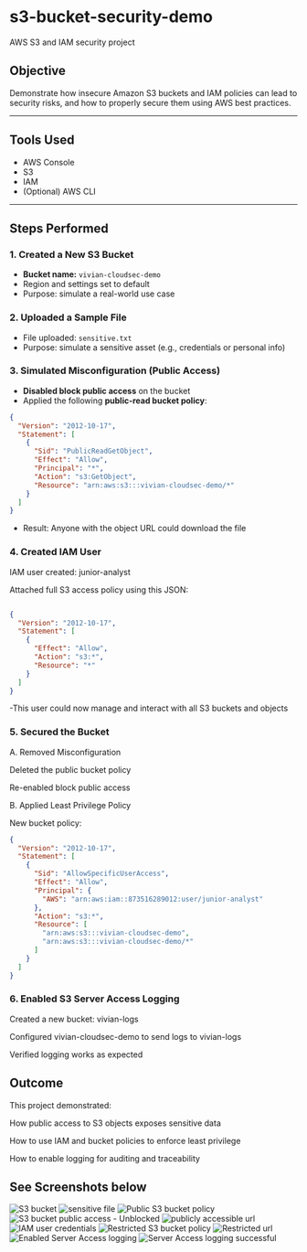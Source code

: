
# s3-bucket-security-demo
AWS S3 and IAM security project

##  Objective
Demonstrate how insecure Amazon S3 buckets and IAM policies can lead to security risks, and how to properly secure them using AWS best practices.

---

##  Tools Used
- AWS Console
- S3
- IAM
- (Optional) AWS CLI

---

##  Steps Performed

###  1. Created a New S3 Bucket
- **Bucket name:** `vivian-cloudsec-demo`
- Region and settings set to default
- Purpose: simulate a real-world use case

###  2. Uploaded a Sample File
- File uploaded: `sensitive.txt`
- Purpose: simulate a sensitive asset (e.g., credentials or personal info)

###  3. Simulated Misconfiguration (Public Access)
- **Disabled block public access** on the bucket
- Applied the following **public-read bucket policy**:
```json
{
  "Version": "2012-10-17",
  "Statement": [
    {
      "Sid": "PublicReadGetObject",
      "Effect": "Allow",
      "Principal": "*",
      "Action": "s3:GetObject",
      "Resource": "arn:aws:s3:::vivian-cloudsec-demo/*"
    }
  ]
}
```

- Result: Anyone with the object URL could download the file

###  4. Created IAM User
IAM user created: junior-analyst

Attached full S3 access policy using this JSON:

```json

{
  "Version": "2012-10-17",
  "Statement": [
    {
      "Effect": "Allow",
      "Action": "s3:*",
      "Resource": "*"
    }
  ]
}
```
-This user could now manage and interact with all S3 buckets and objects

###  5. Secured the Bucket
A. Removed Misconfiguration

Deleted the public bucket policy

Re-enabled block public access

B. Applied Least Privilege Policy

New bucket policy:

```json
{
  "Version": "2012-10-17",
  "Statement": [
    {
      "Sid": "AllowSpecificUserAccess",
      "Effect": "Allow",
      "Principal": {
        "AWS": "arn:aws:iam::873516289012:user/junior-analyst"
      },
      "Action": "s3:*",
      "Resource": [
        "arn:aws:s3:::vivian-cloudsec-demo",
        "arn:aws:s3:::vivian-cloudsec-demo/*"
      ]
    }
  ]
}
```

###  6. Enabled S3 Server Access Logging
Created a new bucket: vivian-logs

Configured vivian-cloudsec-demo to send logs to vivian-logs

Verified logging works as expected

## Outcome
This project demonstrated:

How public access to S3 objects exposes sensitive data

How to use IAM and bucket policies to enforce least privilege

How to enable logging for auditing and traceability


## See Screenshots below

![S3 bucket](https://github.com/user-attachments/assets/c8c94871-bab7-4c53-8415-b518d88e36ab)
![sensitive file](https://github.com/user-attachments/assets/5bc7abfb-2da3-464d-aa3f-04d962b43ec0)
![Public S3 bucket policy](https://github.com/user-attachments/assets/031ea929-5ac7-4bce-93ba-15b92e8083ed)
![S3 bucket public access - Unblocked](https://github.com/user-attachments/assets/b504a512-82ba-4cf7-a355-19610e07b107)
![publicly accessible url](https://github.com/user-attachments/assets/7a723797-8021-460c-9932-33b1ade2024e)
![IAM user credentials](https://github.com/user-attachments/assets/2f313345-99b4-415a-9581-ee6fb0ff6aec)
![Restricted S3 bucket policy](https://github.com/user-attachments/assets/b8ff5999-36c1-4faf-8d12-d022ef95f557)
![Restricted url](https://github.com/user-attachments/assets/0281809e-dc28-4a4a-9101-d064e091dd94)
![Enabled Server Access logging](https://github.com/user-attachments/assets/b84fd20e-0c5c-4fda-8043-86e429fac792)
![Server Access logging successful](https://github.com/user-attachments/assets/08e4e8a0-497b-4107-a2b7-523814f50f8a)
